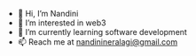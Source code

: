 - 👋 Hi, I’m Nandini
- 👀 I’m interested in web3
- 🌱 I’m currently learning software development
- 📫 Reach me at nandinineralagi@gmail.com

